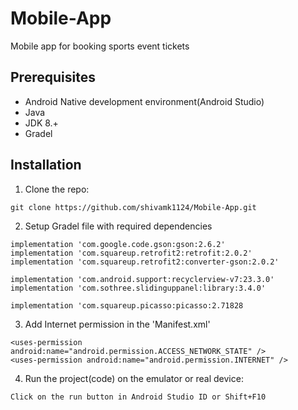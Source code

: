 # Mobile-App
Mobile app for booking sports event tickets

## Prerequisites

- Android Native development environment(Android Studio)
- Java
- JDK 8.+
- Gradel


## Installation

1. Clone the repo:

```
git clone https://github.com/shivamk1124/Mobile-App.git
```

2. Setup Gradel file with required dependencies 

```
implementation 'com.google.code.gson:gson:2.6.2'
implementation 'com.squareup.retrofit2:retrofit:2.0.2'
implementation 'com.squareup.retrofit2:converter-gson:2.0.2'

implementation 'com.android.support:recyclerview-v7:23.3.0'
implementation 'com.sothree.slidinguppanel:library:3.4.0'

implementation 'com.squareup.picasso:picasso:2.71828
```

3. Add Internet permission in the 'Manifest.xml' 

```
<uses-permission android:name="android.permission.ACCESS_NETWORK_STATE" />
<uses-permission android:name="android.permission.INTERNET" />
```

4. Run the project(code) on the emulator or real device:

```
Click on the run button in Android Studio ID or Shift+F10
```



